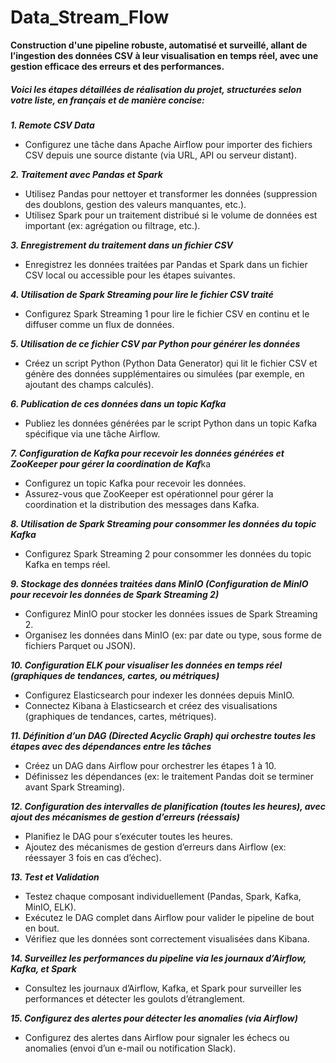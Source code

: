 # Data_Stream_Flow
**Construction d'une pipeline robuste, automatisé et surveillé, allant de l’ingestion des données CSV à leur visualisation en temps réel, avec une gestion efficace des erreurs et des performances.**

##### Voici les étapes détaillées de réalisation du projet, structurées selon votre liste, en français et de manière concise:

***1. Remote CSV Data***
- Configurez une tâche dans Apache Airflow pour importer des fichiers CSV depuis une source distante (via URL, API ou serveur distant).

***2. Traitement avec Pandas et Spark***
- Utilisez Pandas pour nettoyer et transformer les données (suppression des doublons, gestion des valeurs manquantes, etc.).
- Utilisez Spark pour un traitement distribué si le volume de données est important (ex: agrégation ou filtrage, etc.).

***3. Enregistrement du traitement dans un fichier CSV***
- Enregistrez les données traitées par Pandas et Spark dans un fichier CSV local ou accessible pour les étapes suivantes.

***4. Utilisation de Spark Streaming pour lire le fichier CSV traité***
- Configurez Spark Streaming 1 pour lire le fichier CSV en continu et le diffuser comme un flux de données.

***5. Utilisation de ce fichier CSV par Python pour générer les données***
- Créez un script Python (Python Data Generator) qui lit le fichier CSV et génère des données supplémentaires ou simulées (par exemple, en ajoutant des champs calculés).

***6. Publication de ces données dans un topic Kafka***
- Publiez les données générées par le script Python dans un topic Kafka spécifique via une tâche Airflow.

***7. Configuration de Kafka pour recevoir les données générées et ZooKeeper pour gérer la coordination de Kaf***ka
- Configurez un topic Kafka pour recevoir les données.
- Assurez-vous que ZooKeeper est opérationnel pour gérer la coordination et la distribution des messages dans Kafka.

***8. Utilisation de Spark Streaming pour consommer les données du topic Kafka***
- Configurez Spark Streaming 2 pour consommer les données du topic Kafka en temps réel.

***9. Stockage des données traitées dans MinIO (Configuration de MinIO pour recevoir les données de Spark Streaming 2)***
- Configurez MinIO pour stocker les données issues de Spark Streaming 2.
- Organisez les données dans MinIO (ex: par date ou type, sous forme de fichiers Parquet ou JSON).

***10. Configuration ELK pour visualiser les données en temps réel (graphiques de tendances, cartes, ou métriques)***
- Configurez Elasticsearch pour indexer les données depuis MinIO.
- Connectez Kibana à Elasticsearch et créez des visualisations (graphiques de tendances, cartes, métriques).

***11. Définition d’un DAG (Directed Acyclic Graph) qui orchestre toutes les étapes avec des dépendances entre les tâches***
- Créez un DAG dans Airflow pour orchestrer les étapes 1 à 10.
- Définissez les dépendances (ex: le traitement Pandas doit se terminer avant Spark Streaming).

***12. Configuration des intervalles de planification (toutes les heures), avec ajout des mécanismes de gestion d’erreurs (réessais)***
- Planifiez le DAG pour s’exécuter toutes les heures.
- Ajoutez des mécanismes de gestion d’erreurs dans Airflow (ex: réessayer 3 fois en cas d’échec).

***13. Test et Validation***
- Testez chaque composant individuellement (Pandas, Spark, Kafka, MinIO, ELK).
- Exécutez le DAG complet dans Airflow pour valider le pipeline de bout en bout.
- Vérifiez que les données sont correctement visualisées dans Kibana.

***14. Surveillez les performances du pipeline via les journaux d’Airflow, Kafka, et Spark***
- Consultez les journaux d’Airflow, Kafka, et Spark pour surveiller les performances et détecter les goulots d’étranglement.

***15. Configurez des alertes pour détecter les anomalies (via Airflow)***
- Configurez des alertes dans Airflow pour signaler les échecs ou anomalies (envoi d’un e-mail ou notification Slack).

